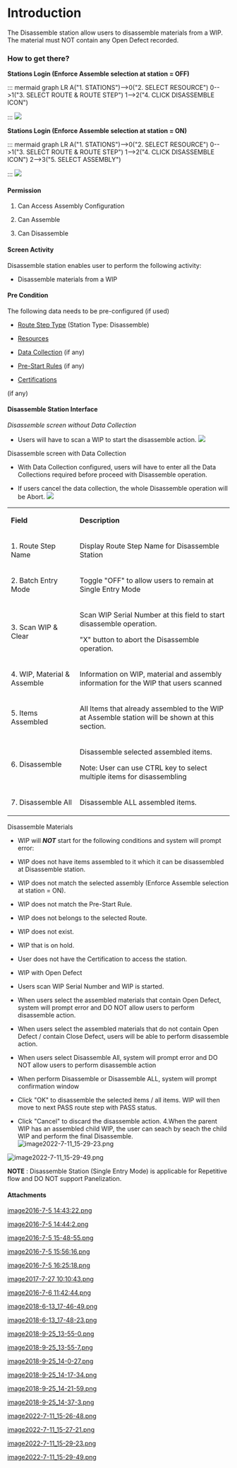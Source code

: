 # Introduction

The Disassemble station allow users to disassemble materials from a WIP. The material must NOT contain any Open Defect recorded.


### **How to get there?** 


**Stations Login (Enforce Assemble selection at station = OFF)** 


::: mermaid
graph LR
A("1. STATIONS")-->0("2. SELECT RESOURCE")
0-->1("3. SELECT ROUTE & ROUTE STEP")
1-->2("4. CLICK DISASSEMBLE ICON")

:::
![](/.attachments/35356965.png)



**Stations Login (Enforce Assemble selection at station = ON)** 


::: mermaid
graph LR
A("1. STATIONS")-->0("2. SELECT RESOURCE")
0-->1("3. SELECT ROUTE & ROUTE STEP")
1-->2("4. CLICK DISASSEMBLE ICON")
2-->3("5. SELECT ASSEMBLY")

:::
![](/.attachments/35356967.png)




#### **Permission** 


1) Can Access Assembly Configuration 

2) Can Assemble 
3) Can Disassemble

#### **Screen Activity** 



Disassemble station enables user to perform the following activity:

- Disassemble materials from a WIP


#### **Pre Condition** 



The following data needs to be pre-configured (if used)

- [Route Step Type](/iFactory-JGP-MES/iFactory-JGP-MES-Home/iFactory-JGP-MS/CONTENT/Routing/Route-Step-Type.md)
(Station Type: Disassemble)
- [Resources](/iFactory-JGP-MES/iFactory-JGP-MES-Home/iFactory-JGP-MS/CONTENT/Resource/Resources-Maintenance.md)

- [Data Collection](iFactory-JGP-MES/iFactory-JGP-MES-Home/iFactory-JGP-MS/CONTENT/Stations/Disassemble-Station/Disassemble-(Single-Entry-Mode).md)
(if any)
- [Pre-Start Rules](/iFactory-JGP-MES/iFactory-JGP-MES-Home/iFactory-JGP-MS/CONTENT/Routing/Pre%2DStart-Rules.md)
(if any)

- [Certifications](/iFactory-JGP-MES/iFactory-JGP-MES-Home/iFactory-JGP-MS/CONTENT/Courses/Certification-Course-Requirements.md)

(if any)

#### **Disassemble Station Interface** 


*Disassemble screen without Data Collection* 

- Users will have to scan a WIP to start the disassemble action.
![](/.attachments/35356970.png)



Disassemble screen with Data Collection

- With Data Collection configured, users will have to enter all the Data Collections required before proceed with Disassemble operation.

- If users cancel the data collection, the whole Disassemble operation will be Abort.
![](/.attachments/35356968.png)



<table class="relative-table wrapped confluenceTable" style="width: 100.0%;"><colgroup><col /><col /></colgroup><tbody><tr><td class="highlight-grey confluenceTd" data-highlight-colour="grey"><p><strong>Field</strong></p></td><td class="highlight-grey confluenceTd" data-highlight-colour="grey"><p><strong>Description</strong></p></td></tr><tr><td colspan="1" class="confluenceTd"><p>1. Route Step Name</p></td><td colspan="1" class="confluenceTd">Display Route Step Name for Disassemble Station</td></tr><tr><td colspan="1" class="confluenceTd">2. Batch Entry Mode</td><td colspan="1" class="confluenceTd"><p>Toggle "OFF" to allow users to remain at Single Entry Mode</p></td></tr><tr><td colspan="1" class="confluenceTd"><p>3. Scan WIP & Clear</p></td><td colspan="1" class="confluenceTd"><p>Scan WIP Serial Number at this field to start disassemble operation.</p><p>"X" button to abort the Disassemble operation.</p></td></tr><tr><td colspan="1" class="confluenceTd"><p>4. WIP, Material & Assemble</p></td><td colspan="1" class="confluenceTd">Information on WIP, material and assembly information for the WIP that users scanned</td></tr><tr><td colspan="1" class="confluenceTd">5. Items Assembled</td><td colspan="1" class="confluenceTd"><p>All Items that already assembled to the WIP at Assemble station will be shown at this section.</p></td></tr><tr><td colspan="1" class="confluenceTd">6. Disassemble</td><td colspan="1" class="confluenceTd"><div class="content-wrapper"><p>Disassemble selected assembled items.</p><p>Note: User can use CTRL key to select multiple items for disassembling</p></div></td></tr><tr><td colspan="1" class="confluenceTd">7. Disassemble All</td><td colspan="1" class="confluenceTd"><p>Disassemble ALL assembled items.</p></td></tr></tbody></table>


Disassemble Materials
- WIP will
***NOT***  start for the following conditions and system will prompt error:
- WIP does not have items assembled to it which it can be disassembled at Disassemble station.

- WIP does not match the selected assembly (Enforce Assemble selection at station = ON).

- WIP does not match the Pre-Start Rule.

- WIP does not belongs to the selected Route.

- WIP does not exist.

- WIP that is on hold.

- User does not have the Certification to access the station.



- WIP with Open Defect

- Users scan WIP Serial Number and WIP is started.

- When users select the assembled materials that contain Open Defect, system will prompt error and DO NOT allow users to perform disassemble action.

- When users select the assembled materials that do not contain Open Defect / contain Close Defect, users will be able to perform disassemble action.

- When users select Disassemble All, system will prompt error and DO NOT allow users to perform disassemble action



- When perform Disassemble or Disassemble ALL, system will prompt confirmation window

- Click "OK" to disassemble the selected items / all items. WIP will then move to next PASS route step with PASS status.

- Click "Cancel" to discard the disassemble action.
4.When the parent WIP has an assembled child WIP, the user can seach by seach the child WIP and perform the final Disassemble.
![image2022-7-11_15-29-23.png](/.attachments/122748934.png)


![image2022-7-11_15-29-49.png](/.attachments/122748935.png)




**NOTE** 
: Disassemble Station (Single Entry Mode) is applicable for Repetitive flow and DO NOT support Panelization. 

#### Attachments

[image2016-7-5 14:43:22.png](/.attachments/35356955.png)
[image2016-7-5 14:44:2.png](/.attachments/35356956.png)
[image2016-7-5 15-48-55.png](/.attachments/35356957.png)
[image2016-7-5 15:56:16.png](/.attachments/35356958.png)
[image2016-7-5 16:25:18.png](/.attachments/35356959.png)
[image2017-7-27 10:10:43.png](/.attachments/35356960.png)
[image2016-7-6 11:42:44.png](/.attachments/35356961.png)
[image2018-6-13_17-46-49.png](/.attachments/35356962.png)
[image2018-6-13_17-48-23.png](/.attachments/35356963.png)
[image2018-9-25_13-55-0.png](/.attachments/35356964.png)
[image2018-9-25_13-55-7.png](/.attachments/35356965.png)
[image2018-9-25_14-0-27.png](/.attachments/35356967.png)
[image2018-9-25_14-17-34.png](/.attachments/35356968.png)
[image2018-9-25_14-21-59.png](/.attachments/35356969.png)
[image2018-9-25_14-37-3.png](/.attachments/35356970.png)
[image2022-7-11_15-26-48.png](/.attachments/122748929.png)
[image2022-7-11_15-27-21.png](/.attachments/122748930.png)
[image2022-7-11_15-29-23.png](/.attachments/122748934.png)
[image2022-7-11_15-29-49.png](/.attachments/122748935.png)
